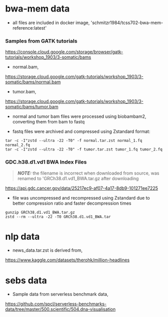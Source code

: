 # bwa-mem data
* all files are included in docker image, 'schmitzr1984/tcss702-bwa-mem-reference:latest'

### Samples from GATK tutorials
https://console.cloud.google.com/storage/browser/gatk-tutorials/workshop_1903/3-somatic/bams

* normal.bam,

https://storage.cloud.google.com/gatk-tutorials/workshop_1903/3-somatic/bams/normal.bam
* tumor.bam,

https://storage.cloud.google.com/gatk-tutorials/workshop_1903/3-somatic/bams/tumor.bam

* normal and tumor bam files were processed using biobambam2, converting them from bam to fastq

* fastq files were archived and compressed using Zstandard format:
```
tar -c -I"zstd --ultra -22 -T0" -f normal.tar.zst normal_1.fq normal_2.fq
tar -c -I"zstd --ultra -22 -T0" -f tumor.tar.zst tumor_1.fq tumor_2.fq
```

### GDC.h38.d1.vd1 BWA Index Files
> **_NOTE:_** the filename is incorrect when downloaded from source, was renamed to 'GRCh38.d1.vd1_BWA.tar.gz after downloading

https://api.gdc.cancer.gov/data/25217ec9-af07-4a17-8db9-101271ee7225

* file was uncompressed and recompressed using Zstandard due to better compression ratio and faster decompression times

```
gunzip GRCh38.d1.vd1_BWA.tar.gz
zstd --rm --ultra -22 -T0 GRCh38.d1.vd1_BWA.tar
```


# nlp data
* news_data.tar.zst is derived from,

https://www.kaggle.com/datasets/therohk/million-headlines


# sebs data
* Sample data from serverless benchmark data,

https://github.com/spcl/serverless-benchmarks-data/tree/master/500.scientific/504.dna-visualisation
